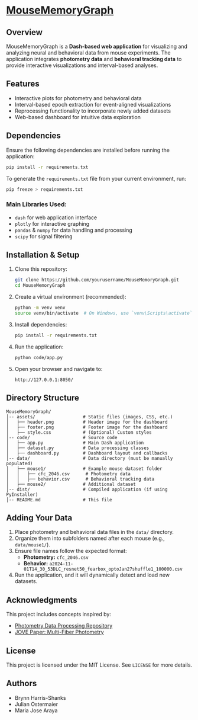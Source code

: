 # [MouseMemoryGraph](https://wiki.bme-paris.com/2025-project05/tiki-index.php?page=HomePage)

## Overview
MouseMemoryGraph is a **Dash-based web application** for visualizing and analyzing neural and behavioral data from mouse experiments. The application integrates **photometry data** and **behavioral tracking data** to provide interactive visualizations and interval-based analyses.

## Features
- Interactive plots for photometry and behavioral data
- Interval-based epoch extraction for event-aligned visualizations
- Reprocessing functionality to incorporate newly added datasets
- Web-based dashboard for intuitive data exploration

## Dependencies
Ensure the following dependencies are installed before running the application:

```bash
pip install -r requirements.txt
```
To generate the `requirements.txt` file from your current environment, run:

```bash
pip freeze > requirements.txt
```

### Main Libraries Used:
- `dash` for web application interface
- `plotly` for interactive graphing
- `pandas` & `numpy` for data handling and processing
- `scipy` for signal filtering

## Installation & Setup
1. Clone this repository:
   ```bash
   git clone https://github.com/yourusername/MouseMemoryGraph.git
   cd MouseMemoryGraph
   ```
2. Create a virtual environment (recommended):
   ```bash
   python -m venv venv
   source venv/bin/activate  # On Windows, use `venv\Scripts\activate`
   ```
3. Install dependencies:
   ```bash
   pip install -r requirements.txt
   ```
4. Run the application:
   ```bash
   python code/app.py
   ```
5. Open your browser and navigate to:
   ```
   http://127.0.0.1:8050/
   ```

## Directory Structure
```
MouseMemoryGraph/
│-- assets/                  # Static files (images, CSS, etc.)
│   ├── header.png           # Header image for the dashboard
│   ├── footer.png           # Footer image for the dashboard
│   ├── style.css            # (Optional) Custom styles
│-- code/                    # Source code
│   ├── app.py               # Main Dash application
│   ├── dataset.py           # Data processing classes
│   ├── dashboard.py         # Dashboard layout and callbacks
│-- data/                    # Data directory (must be manually populated)
│   ├── mouse1/              # Example mouse dataset folder
│   │   ├── cfc_2046.csv      # Photometry data
│   │   ├── behavior.csv      # Behavioral tracking data
│   ├── mouse2/              # Additional dataset
│-- dist/                    # Compiled application (if using PyInstaller)
│-- README.md                # This file
```

## Adding Your Data
1. Place photometry and behavioral data files in the `data/` directory.
2. Organize them into subfolders named after each mouse (e.g., `data/mouse1/`).
3. Ensure file names follow the expected format:
   - **Photometry:** `cfc_2046.csv`
   - **Behavior:** `a2024-11-01T14_30_53DLC_resnet50_fearbox_optoJan27shuffle1_100000.csv`
4. Run the application, and it will dynamically detect and load new datasets.

## Acknowledgments
This project includes concepts inspired by:
- [Photometry Data Processing Repository](https://github.com/katemartian/Photometry_data_processing)
- [JOVE Paper: Multi-Fiber Photometry](https://www.jove.com/video/60278/multi-fiber-photometry-to-record-neural-activity-freely-moving)
  
## License
This project is licensed under the MIT License. See `LICENSE` for more details.

## Authors

- Brynn Harris-Shanks
- Julian Ostermaier
- Maria Jose Araya
  
